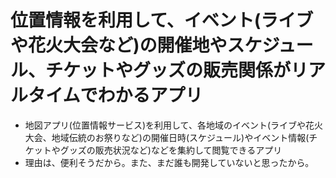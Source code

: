 # 位置情報を利用して、イベント(ライブや花火大会など)の開催地やスケジュール、チケットやグッズの販売関係がリアルタイムでわかるアプリ
- 地図アプリ(位置情報サービス)を利用して、各地域のイベント(ライブや花火大会、地域伝統のお祭りなど)の開催日時(スケジュール)やイベント情報(チケットやグッズの販売状況など)などを集約して閲覧できるアプリ
- 理由は、便利そうだから。また、まだ誰も開発していないと思ったから。
